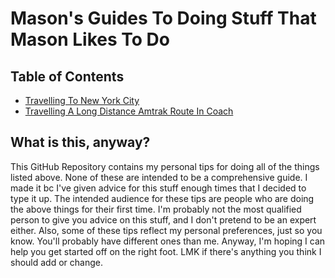 # Mason's Guides To Doing Stuff That Mason Likes To Do

## Table of Contents

* [Travelling To New York City](nyc/README.md)
* [Travelling A Long Distance Amtrak Route In Coach](amtrak/README.md)

## What is this, anyway?

This GitHub Repository contains my personal tips for doing all of the things listed above. None of these are intended
to be a comprehensive guide. I made it bc I've given advice for this stuff enough times that I decided to type it up. 
The intended audience for these tips are people who are doing the above things for their first time. I'm probably not 
the most qualified person to give you advice on this stuff, and I don't pretend to be an expert either. Also, some of 
these tips reflect my personal preferences, just so you know. You'll probably have different ones than me. Anyway, I'm 
hoping I can help you get started off on the right foot. LMK if there's anything you think I should add or change.
